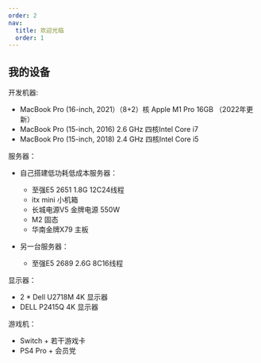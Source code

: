 ```yaml
---
order: 2
nav:
  title: 欢迎光临
  order: 1
---
```


## 我的设备


开发机器: 

- MacBook Pro (16-inch, 2021）（8+2）核 Apple M1 Pro 16GB （2022年更新）
- MacBook Pro (15-inch, 2016) 2.6 GHz 四核Intel Core i7
- MacBook Pro (15-inch, 2018) 2.4 GHz 四核Intel Core i5

服务器：

- 自己搭建低功耗低成本服务器：
  - 至强E5 2651 1.8G 12C24线程 
  - itx mini 小机箱
  - 长城电源V5 金牌电源 550W
  - M2 固态
  - 华南金牌X79 主板

- 另一台服务器：
  - 至强E5 2689 2.6G 8C16线程

显示器：
- 2 * Dell U2718M 4K 显示器
- DELL P2415Q 4K 显示器

游戏机：
- Switch + 若干游戏卡
- PS4 Pro + 会员党